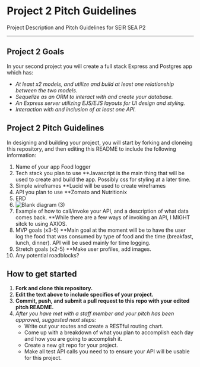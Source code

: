 # Project 2 Pitch Guidelines
Project Description and Pitch Guidelines for SEIR SEA P2

---
## Project 2 Goals

In your second project you will create a full stack Express and Postgres app which has:
- *At least x2 models, and utilize and build at least one relationship between the two models.*
- *Sequelize as an ORM to interact with and create your database.*
- *An Express server utilizing EJS/EJS layouts for UI design and styling.*
- *Interaction with and inclusion of at least one API.*

## Project 2 Pitch Guidelines

In designing and building your project, you will start by forking and cloneing this repository, and then editing this README to include the following information: 
1. Name of your app
Food logger
2. Tech stack you plan to use
**Javascript is the main thing that will be used to create and build the app. Possibly css for styling at a later time.
3. Simple wireframes
**Lucid will be used to create wireframes
5. API you plan to use
**Zomato and Nutritionix
6. ERD
7. ![Blank diagram (3)](https://user-images.githubusercontent.com/91762173/141540211-0659f897-16f7-456e-9a16-7bb853bcfa21.jpeg)
8. Example of how to call/invoke your API, and a description of what data comes back.
**While there are a few ways of invoking an API, I MIGHT sitck to using AXIOS.
8. MVP goals (x3-5)
**Main goal at the moment will be to have the user log the food that was consumed by type of food and the time (breakfast, lunch, dinner). API will be used mainly for time logging.
9. Stretch goals (x2-5)
**Make user profiles, add images.
10. Any potential roadblocks?

## How to get started
1. **Fork and clone this repository.**
2. **Edit the text above to include specifics of your project.**
3. **Commit, push, and submit a pull request to this repo with your edited pitch README.**
4. *After you have met with a staff member and your pitch has been approved, suggested next steps:*
      * Write out your routes and create a RESTful routing chart.
      * Come up with a breakdown of what you plan to accomplish each day and how you are going to accomplish it.
      * Create a new git repo for your project. 
      * Make all test API calls you need to to ensure your API will be usable for this project. 
      




